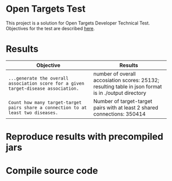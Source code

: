 # Open Targets Test
This project is a solution for Open Targets Developer Technical Test. Objectives for the test are described [here](../main/documents/ebi01989_software_developer_-_take_home_tech_test.pdf).

# Results

|Objective|Results|
|----|----|
|`...generate the overall association score for a given target-disease association.` | number of overall accosiation scores: 25132; <br />resulting table in json format is in ./output directory |
|`Count how many target-target pairs share a connection to at least two diseases.` | Number of target-target pairs with at least 2 shared connections: 350414 |

# Reproduce results with precompiled jars

# Compile source code
